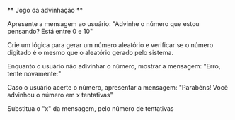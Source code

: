 
  ** Jogo da advinhação **

  Apresente a mensagem ao usuário:
  "Advinhe o número que estou pensando? Está entre 0 e 10"

  Crie um lógica para gerar um número aleatório 
  e verificar se o número digitado é o mesmo que o aleatório gerado pelo sistema.

  Enquanto o usuário não adivinhar o número, mostrar a mensagem:
  "Erro, tente novamente:"

  Caso o usuário acerte o número, apresentar a mensagem:
  "Parabéns! Você advinhou o número em x tentativas"

  Substitua o "x" da mensagem, pelo número de tentativas
